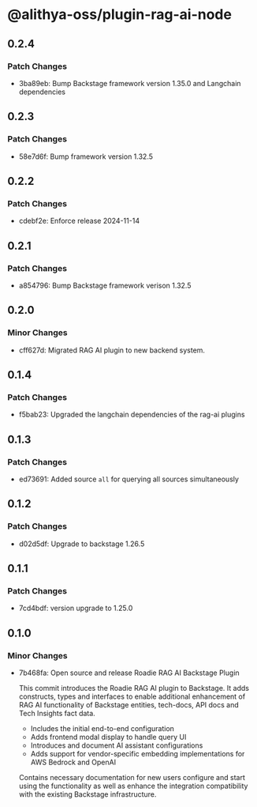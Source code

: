 # @alithya-oss/plugin-rag-ai-node

## 0.2.4

### Patch Changes

- 3ba89eb: Bump Backstage framework version 1.35.0 and Langchain dependencies

## 0.2.3

### Patch Changes

- 58e7d6f: Bump framework version 1.32.5

## 0.2.2

### Patch Changes

- cdebf2e: Enforce release 2024-11-14

## 0.2.1

### Patch Changes

- a854796: Bump Backstage framework verison 1.32.5

## 0.2.0

### Minor Changes

- cff627d: Migrated RAG AI plugin to new backend system.

## 0.1.4

### Patch Changes

- f5bab23: Upgraded the langchain dependencies of the rag-ai plugins

## 0.1.3

### Patch Changes

- ed73691: Added source `all` for querying all sources simultaneously

## 0.1.2

### Patch Changes

- d02d5df: Upgrade to backstage 1.26.5

## 0.1.1

### Patch Changes

- 7cd4bdf: version upgrade to 1.25.0

## 0.1.0

### Minor Changes

- 7b468fa: Open source and release Roadie RAG AI Backstage Plugin

  This commit introduces the Roadie RAG AI plugin to Backstage. It adds constructs, types and interfaces to enable additional enhancement of RAG AI functionality of Backstage entities, tech-docs, API docs and Tech Insights fact data.

  - Includes the initial end-to-end configuration
  - Adds frontend modal display to handle query UI
  - Introduces and document AI assistant configurations
  - Adds support for vendor-specific embedding implementations for AWS Bedrock and OpenAI

  Contains necessary documentation for new users configure and start using the functionality as well as enhance the integration compatibility with the existing Backstage infrastructure.
